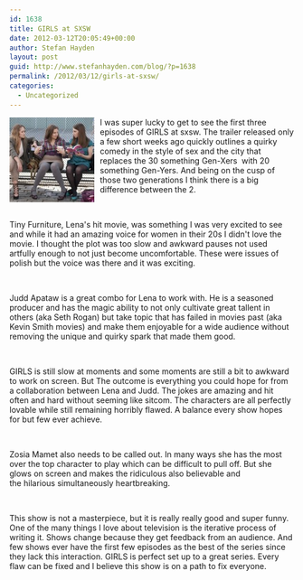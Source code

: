 ```yaml
---
id: 1638
title: GIRLS at SXSW
date: 2012-03-12T20:05:49+00:00
author: Stefan Hayden
layout: post
guid: http://www.stefanhayden.com/blog/?p=1638
permalink: /2012/03/12/girls-at-sxsw/
categories:
  - Uncategorized
---
```

<img class="alignleft size-thumbnail wp-image-1639" style="float: left; margin-right: 10px;" title="girls" src="/wp-content/uploads/2012/03/girls-150x150.jpg" alt="" width="150" height="150" />
<p>I was super lucky to get to see the first three episodes of GIRLS at sxsw. The trailer released only a few short weeks ago quickly outlines a quirky comedy in the style of sex and the city that replaces the 30 something Gen-Xers  with 20 something Gen-Yers. And being on the cusp of those two generations I think there is a big difference between the 2.</p>
<br />
<p>Tiny Furniture, Lena's hit movie, was something I was very excited to see and while it had an amazing voice for women in their 20s I didn't love the movie. I thought the plot was too slow and awkward pauses not used artfully enough to not just become uncomfortable. These were issues of polish but the voice was there and it was exciting.</p>
<br />
<p>Judd Apataw is a great combo for Lena to work with. He is a seasoned producer and has the magic ability to not only cultivate great tallent in others (aka Seth Rogan) but take topic that has failed in movies past (aka Kevin Smith movies) and make them enjoyable for a wide audience without removing the unique and quirky spark that made them good.</p>
<br />
<p>GIRLS is still slow at moments and some moments are still a bit to awkward to work on screen. But The outcome is everything you could hope for from a collaboration between Lena and Judd. The jokes are amazing and hit often and hard without seeming like sitcom. The characters are all perfectly lovable while still remaining horribly flawed. A balance every show hopes for but few ever achieve.</p>
<br />
<p>Zosia Mamet also needs to be called out. In many ways she has the most over the top character to play which can be difficult to pull off. But she glows on screen and makes the ridiculous also believable and the hilarious simultaneously heartbreaking.</p>
<br />
<p>This show is not a masterpiece, but it is really really good and super funny. One of the many things I love about television is the iterative process of writing it. Shows change because they get feedback from an audience. And few shows ever have the first few episodes as the best of the series since they lack this interaction. GIRLS is perfect set up to a great series. Every flaw can be fixed and I believe this show is on a path to fix everyone.</p>